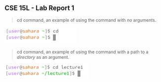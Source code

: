 ## CSE 15L - Lab Report 1 

> cd command, an example of using the command with *no* arguments.

![Image](cd-noargument.PNG)

> cd command, an example of using the command with a path to a *directory* as an argument.

![Image](cd-2.PNG)
